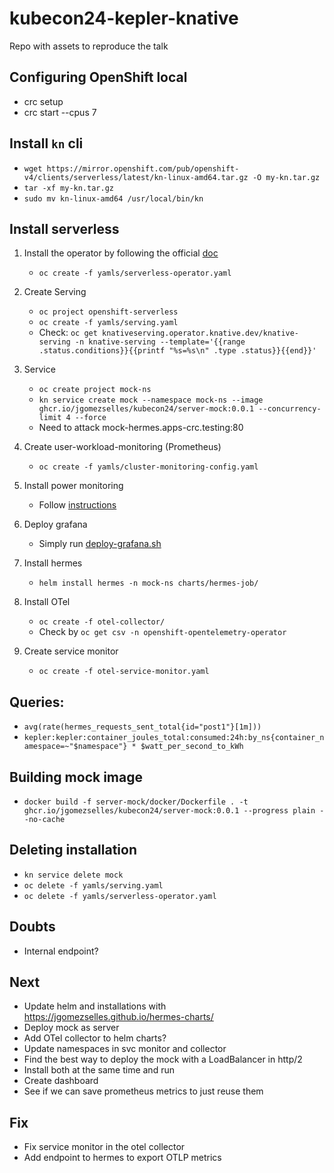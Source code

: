 # kubecon24-kepler-knative
Repo with assets to reproduce the talk

## Configuring OpenShift local
* crc setup
* crc start --cpus 7

## Install `kn` cli
   *  `wget https://mirror.openshift.com/pub/openshift-v4/clients/serverless/latest/kn-linux-amd64.tar.gz -O my-kn.tar.gz`
   *  `tar -xf my-kn.tar.gz`
   *  `sudo mv kn-linux-amd64 /usr/local/bin/kn`

## Install serverless
1. Install the operator by following the official [doc](https://docs.openshift.com/serverless/1.31/install/install-serverless-operator.html)
   * `oc create -f yamls/serverless-operator.yaml`
  
2. Create Serving
   * `oc project openshift-serverless`
   * `oc create -f yamls/serving.yaml`
   * Check: `oc get knativeserving.operator.knative.dev/knative-serving -n knative-serving --template='{{range .status.conditions}}{{printf "%s=%s\n" .type .status}}{{end}}'`

3. Service
   * `oc create project mock-ns`
   * `kn service create mock --namespace mock-ns --image ghcr.io/jgomezselles/kubecon24/server-mock:0.0.1 --concurrency-limit 4 --force`
   * Need to attack mock-hermes.apps-crc.testing:80

4. Create user-workload-monitoring (Prometheus)
   * `oc create -f yamls/cluster-monitoring-config.yaml`

5. Install power monitoring
   * Follow [instructions](https://docs.openshift.com/container-platform/4.14/observability/power_monitoring/installing-power-monitoring.html)

6. Deploy grafana
   * Simply run [deploy-grafana.sh](https://github.com/sustainable-computing-io/kepler-operator/blob/v1alpha1/hack/dashboard/openshift/deploy-grafana.sh)

7. Install hermes
   * `helm install hermes -n mock-ns charts/hermes-job/`

8. Install OTel
   * `oc create -f otel-collector/`
   * Check by `oc get csv -n openshift-opentelemetry-operator`

9. Create service monitor
   * `oc create -f otel-service-monitor.yaml`

## Queries:
   * `avg(rate(hermes_requests_sent_total{id="post1"}[1m]))`
   * `kepler:kepler:container_joules_total:consumed:24h:by_ns{container_namespace=~"$namespace"} * $watt_per_second_to_kWh`

## Building mock image
   * `docker build -f server-mock/docker/Dockerfile . -t ghcr.io/jgomezselles/kubecon24/server-mock:0.0.1 --progress plain --no-cache`

## Deleting installation
* `kn service delete mock`
* `oc delete -f yamls/serving.yaml`
* `oc delete -f yamls/serverless-operator.yaml`

## Doubts
* Internal endpoint?

## Next
* Update helm and installations with https://jgomezselles.github.io/hermes-charts/
* Deploy mock as server
* Add OTel collector to helm charts?
* Update namespaces in svc monitor and collector
* Find the best way to deploy the mock with a LoadBalancer in http/2
* Install both at the same time and run
* Create dashboard
* See if we can save prometheus metrics to just reuse them

## Fix
* Fix service monitor in the otel collector
* Add endpoint to hermes to export OTLP metrics